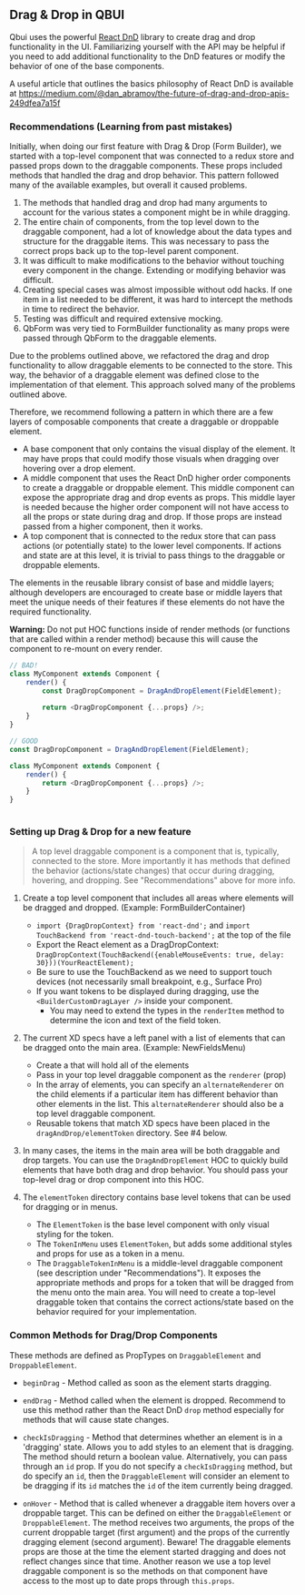 ## Drag & Drop in QBUI

Qbui uses the powerful [React DnD](https://react-dnd.github.io/react-dnd/) library to create drag and drop functionality in the UI. 
Familiarizing yourself with the API may be helpful if you need to add additional functionality to the DnD features or modify
the behavior of one of the base components.

A useful article that outlines the basics philosophy of React DnD is available at https://medium.com/@dan_abramov/the-future-of-drag-and-drop-apis-249dfea7a15f

### Recommendations (Learning from past mistakes)

Initially, when doing our first feature with Drag & Drop (Form Builder), we started with a top-level component that
was connected to a redux store and passed props down to the draggable components. These props included methods that
handled the drag and drop behavior. This pattern followed many of the available examples, but overall it caused problems.

1. The methods that handled drag and drop had many arguments to account for the various states a component might be in while dragging.
2. The entire chain of components, from the top level down to the draggable component, had a lot of knowledge about the data types
and structure for the draggable items. This was necessary to pass the correct props back up to the top-level parent component.
3. It was difficult to make modifications to the behavior without touching every component in the change. Extending or modifying
behavior was difficult.
4. Creating special cases was almost impossible without odd hacks. If one item in a list needed to be different, it was hard to intercept
the methods in time to redirect the behavior.
5. Testing was difficult and required extensive mocking.
6. QbForm was very tied to FormBuilder functionality as many props were passed through QbForm to the draggable elements.

Due to the problems outlined above, we refactored the drag and drop functionality to allow draggable elements to be connected to the store.
This way, the behavior of a draggable element was defined close to the implementation of that element. This approach solved many of 
the problems outlined above.

Therefore, we recommend following a pattern in which there are a few layers of composable components that create a draggable or
droppable element.

- A base component that only contains the visual display of the element. It may have props that could modify those visuals when dragging 
over hovering over a drop element.
- A middle component that uses the React DnD higher order components to create a draggable or droppable element. This middle
 component can expose the appropriate drag and drop events as props. This middle layer is needed because the higher order component will
 not have access to all the props or state during drag and drop. If those props are instead passed from a higher component, then it works.
- A top component that is connected to the redux store that can pass actions (or potentially state) to the lower level components. If actions
and state are at this level, it is trivial to pass things to the draggable or droppable elements.

The elements in the reusable library consist of base and middle layers; although developers are encouraged to create base or 
middle layers that meet the unique needs of their features if these elements do not have the required functionality.

**Warning:** Do not put HOC functions inside of render methods (or functions that are called within a render method) because 
this will cause the component to re-mount on every render.

``` javascript
// BAD!
class MyComponent extends Component {
    render() {
        const DragDropComponent = DragAndDropElement(FieldElement);
   
        return <DragDropComponent {...props} />;
    }
}
```

``` javascript
// GOOD
const DragDropComponent = DragAndDropElement(FieldElement);

class MyComponent extends Component {
    render() {
        return <DragDropComponent {...props} />;
    }
}
 
```

### Setting up Drag & Drop for a new feature

> A top level draggable component is a component that is, typically, connected to the store. More importantly it has methods
that defined the behavior (actions/state changes) that occur during dragging, hovering, and dropping. See "Recommendations"
above for more info.

1. Create a top level component that includes all areas where elements will be dragged and dropped. (Example: FormBuilderContainer)
    - `import {DragDropContext} from 'react-dnd';` and `import TouchBackend from 'react-dnd-touch-backend';` at the top of the file
    - Export the React element as a DragDropContext: `DragDropContext(TouchBackend({enableMouseEvents: true, delay: 30}))(YourReactElement);`
    - Be sure to use the TouchBackend as we need to support touch devices (not necessarily small breakpoint, e.g., Surface Pro)
    - If you want tokens to be displayed during dragging, use the `<BuilderCustomDragLayer />` inside your component.
        - You may need to extend the types in the `renderItem` method to determine the icon and text of the field token.

2. The current XD specs have a left panel with a list of elements that can be dragged onto the main area. (Example: NewFieldsMenu)
    - Create a <ListOFElements> that will hold all of the elements
    - Pass in your top level draggable component as the `renderer` (prop)
    - In the array of elements, you can specify an `alternateRenderer` on the child elements if a particular item
    has different behavior than other elements in the list. This `alternateRenderer` should also be a top level draggable component.
    - Reusable tokens that match XD specs have been placed in the `dragAndDrop/elementToken` directory. See #4 below.
    
3. In many cases, the items in the main area will be both draggable and drop targets. You can use the `DragAndDropElement` HOC to 
quickly build elements that have both drag and drop behavior. You should pass your top-level drag or drop component into this HOC.

4. The `elementToken` directory contains base level tokens that can be used for dragging or in menus.
    - The `ElementToken` is the base level component with only visual styling for the token.
    - The `TokenInMenu` uses `ElementToken`, but adds some additional styles and props for use as a token in a menu.
    - The `DraggableTokenInMenu` is a middle-level draggable component (see description under "Recommendations"). It exposes the 
    appropriate methods and props for a token that will be dragged from the menu onto the main area. You will need to create a 
    top-level draggable token that contains the correct actions/state based on the behavior required for your implementation.

### Common Methods for Drag/Drop Components

These methods are defined as PropTypes on `DraggableElement` and `DroppableElement`.

- `beginDrag` - Method called as soon as the element starts dragging.

- `endDrag` - Method called when the element is dropped. Recommend to use this method rather than the React DnD `drop` method especially
for methods that will cause state changes.

- `checkIsDragging` - Method that determines whether an element is in a 'dragging' state. Allows you to add styles to an element
that is dragging. The method should return a boolean value. Alternatively, you can pass through an `id` prop. If you do not specify
a `checkIsDragging` method, but do specify an `id`, then the `DraggableElement` will consider an element to be dragging if its `id` matches
the `id` of the item currently being dragged.

- `onHover` - Method that is called whenever a draggable item hovers over a droppable target. This can be defined on either the 
`DraggableElement` or `DroppableElement`. The method receives two arguments, the props of the current droppable target (first argument) and
the props of the currently dragging element (second argument). Beware! The draggable elements props are those at the time the element started 
dragging and does not reflect changes since that time. Another reason we use a top level draggable component is so the methods on that component 
have access to the most up to date props through `this.props`.

